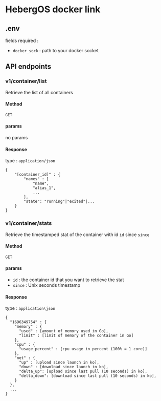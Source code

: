 # HebergOS docker link

## .env

fields required :

* `docker_sock` : path to your docker socket

## API endpoints

### v1/container/list

Retrieve the list of all containers

#### Method

`GET`

#### params

no params

#### Response

type : `application/json`

```
{
    "[container_id]" : {
        "names" : [
            "name",
            "alias_1",
            ...
        ],
        "state": "running"|"exited"|...
    }
}
```

### v1/container/stats

Retrieve the timestamped stat of the container with id `id` since `since`

#### Method

`GET`

#### params

* `id` : the container id that you want to retrieve the stat
* `since` : Unix seconds timestamp

#### Response

type : `application\json`

```
{
  "1696349754" : {
	"memory" : {
	  "used" : [amount of memory used in Go],
	  "limit" : [limit of memory of the container in Go]
	},
	"cpu" : {
	  "usage_percent" : [cpu usage in percent (100% = 1 core)]
	},
	"net" : {
	  "up" : [upload since launch in ko],
	  "down" : [download since launch in ko],
	  "delta_up": [upload since last pull (10 seconds) in ko],
	  "delta_down": [download since last pull (10 seconds) in ko],
	}
  },
  ...
}
```